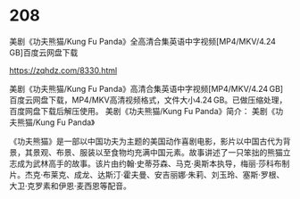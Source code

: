 # 208
美剧《功夫熊猫/Kung Fu Panda》全高清合集英语中字视频[MP4/MKV/4.24 GB]百度云网盘下载

https://zqhdz.com/8330.html

美剧《功夫熊猫/Kung Fu Panda》高清合集英语中字视频[MP4/MKV/4.24 GB]百度云网盘下载，MP4/MKV高清视频格式，文件大小4.24 GB。已做压缩处理，百度网盘下载后解压使用。
美剧《功夫熊猫/Kung Fu Panda》简介：
美剧《功夫熊猫/Kung Fu Panda》

《功夫熊猫》是一部以中国功夫为主题的美国动作喜剧电影，影片以中国古代为背景，其景观、布景、服装以至食物均充满中国元素。故事讲述了一只笨拙的熊猫立志成为武林高手的故事。该片由约翰·史蒂芬森、马克·奥斯本执导，梅丽·莎科布制片。杰克·布莱克、成龙、达斯汀·霍夫曼、安吉丽娜·朱莉、刘玉玲、塞斯·罗根、大卫·克罗素和伊恩·麦西恩等配音。
